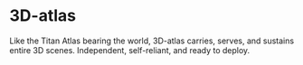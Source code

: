 # 3D-atlas
Like the Titan Atlas bearing the world, 3D-atlas carries, serves, and sustains entire 3D scenes. Independent, self-reliant, and ready to deploy.
